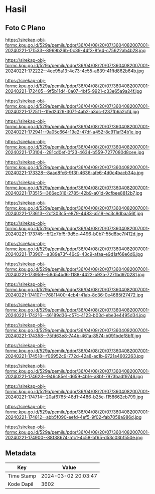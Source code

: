 # Hasil

## Foto C Plano

https://sirekap-obj-formc.kpu.go.id/529a/pemilu/pdpr/36/04/08/20/07/3604082007001-20240221-171533--8969b26b-0c39-44f3-8fe4-c75622ab4b28.jpg

https://sirekap-obj-formc.kpu.go.id/529a/pemilu/pdpr/36/04/08/20/07/3604082007001-20240221-172222--4ee95a13-4c73-4c55-a839-41ffd862b64b.jpg

https://sirekap-obj-formc.kpu.go.id/529a/pemilu/pdpr/36/04/08/20/07/3604082007001-20240221-172405--9f5b11d4-0a07-4bf5-9921-c33e65a9a24f.jpg

https://sirekap-obj-formc.kpu.go.id/529a/pemilu/pdpr/36/04/08/20/07/3604082007001-20240221-172511--1fed2d29-307f-4ab2-a3dc-f237fb6a2cfd.jpg

https://sirekap-obj-formc.kpu.go.id/529a/pemilu/pdpr/36/04/08/20/07/3604082007001-20240221-172941--9a05c664-19e2-47df-a452-8c911af34b1e.jpg

https://sirekap-obj-formc.kpu.go.id/529a/pemilu/pdpr/36/04/08/20/07/3604082007001-20240221-173104--281cd0ef-0f23-4634-b559-7277080d8cee.jpg

https://sirekap-obj-formc.kpu.go.id/529a/pemilu/pdpr/36/04/08/20/07/3604082007001-20240221-173328--8aad8fc6-9f3f-4636-afe6-4d0c4bacb34a.jpg

https://sirekap-obj-formc.kpu.go.id/529a/pemilu/pdpr/36/04/08/20/07/3604082007001-20240221-173515--366ec316-2785-42b9-a01d-9cfbee8812b7.jpg

https://sirekap-obj-formc.kpu.go.id/529a/pemilu/pdpr/36/04/08/20/07/3604082007001-20240221-173613--2cf303c5-e879-4483-a519-ec3c9dbaa56f.jpg

https://sirekap-obj-formc.kpu.go.id/529a/pemilu/pdpr/36/04/08/20/07/3604082007001-20240221-173745--5f2c7bf5-9d5c-4496-b0b7-55d8bc7f412d.jpg

https://sirekap-obj-formc.kpu.go.id/529a/pemilu/pdpr/36/04/08/20/07/3604082007001-20240221-173907--a389e73f-46c9-43c9-afaa-e9d1af68e6d6.jpg

https://sirekap-obj-formc.kpu.go.id/529a/pemilu/pdpr/36/04/08/20/07/3604082007001-20240221-173959--58d54bd6-f188-4422-b92a-7271bd970281.jpg

https://sirekap-obj-formc.kpu.go.id/529a/pemilu/pdpr/36/04/08/20/07/3604082007001-20240221-174107--76811400-4cb4-41ab-8c36-0e4685f27472.jpg

https://sirekap-obj-formc.kpu.go.id/529a/pemilu/pdpr/36/04/08/20/07/3604082007001-20240221-174216--46189d36-c57c-4123-b03d-ebe3e4495d34.jpg

https://sirekap-obj-formc.kpu.go.id/529a/pemilu/pdpr/36/04/08/20/07/3604082007001-20240221-174358--75fd63e8-744b-461a-8574-b091bdef8bff.jpg

https://sirekap-obj-formc.kpu.go.id/529a/pemilu/pdpr/36/04/08/20/07/3604082007001-20240221-174518--f06952c9-772d-42a8-ac1b-9721a4602263.jpg

https://sirekap-obj-formc.kpu.go.id/529a/pemilu/pdpr/36/04/08/20/07/3604082007001-20240221-174623--946c85e1-d659-4b1e-a8bf-7973badf9746.jpg

https://sirekap-obj-formc.kpu.go.id/529a/pemilu/pdpr/36/04/08/20/07/3604082007001-20240221-174714--20af6765-48d1-4486-b25e-f158662cb799.jpg

https://sirekap-obj-formc.kpu.go.id/529a/pemilu/pdpr/36/04/08/20/07/3604082007001-20240221-174812--abb5f090-eefd-4ef5-9f02-fab7058a986d.jpg

https://sirekap-obj-formc.kpu.go.id/529a/pemilu/pdpr/36/04/08/20/07/3604082007001-20240221-174900--88f38674-a1c1-4c58-bf65-d53c03bf550e.jpg


## Metadata

| Key        | Value               |
| ---------- | ------------------- |
| Time Stamp | 2024-03-02 20:03:47 |
| Kode Dapil | 3602                |




